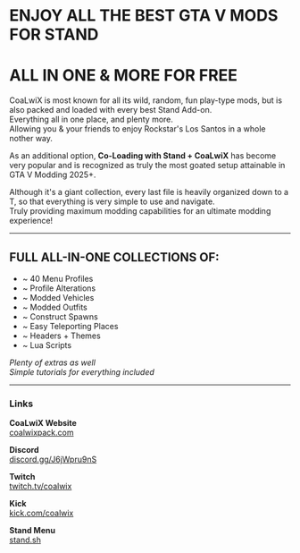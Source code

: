 # ENJOY ALL THE BEST GTA V MODS FOR STAND  
# ALL IN ONE & MORE FOR FREE  

CoaLwiX is most known for all its wild, random, fun play-type mods, but is also packed and loaded with every best Stand Add-on.  
Everything all in one place, and plenty more.  
Allowing you & your friends to enjoy Rockstar's Los Santos in a whole nother way.  

As an additional option, **Co-Loading with Stand + CoaLwiX** has become very popular and is recognized as truly the most goated setup attainable in GTA V Modding 2025+.  

Although it's a giant collection, every last file is heavily organized down to a T, so that everything is very simple to use and navigate.  
Truly providing maximum modding capabilities for an ultimate modding experience!  

---

## FULL ALL-IN-ONE COLLECTIONS OF:  
- ~ 40 Menu Profiles  
- ~ Profile Alterations  
- ~ Modded Vehicles  
- ~ Modded Outfits  
- ~ Construct Spawns  
- ~ Easy Teleporting Places  
- ~ Headers + Themes  
- ~ Lua Scripts  

*Plenty of extras as well*  
*Simple tutorials for everything included*  

---

### Links  

**CoaLwiX Website**  
[coalwixpack.com](https://coalwixpack.com)  

**Discord**  
[discord.gg/J6jWpru9nS](https://discord.gg/J6jWpru9nS)  

**Twitch**  
[twitch.tv/coalwix](https://twitch.tv/coalwix)  

**Kick**  
[kick.com/coalwix](https://kick.com/coalwix)  

**Stand Menu**  
[stand.sh](https://stand.sh)  
